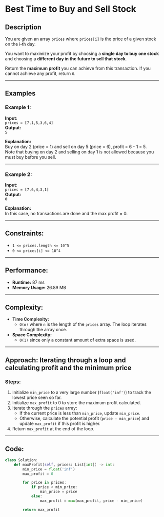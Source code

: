 # Best Time to Buy and Sell Stock

## Description
You are given an array `prices` where `prices[i]` is the price of a given stock on the i-th day.

You want to maximize your profit by choosing a **single day to buy one stock** and choosing a **different day in the future to sell that stock**.

Return the **maximum profit** you can achieve from this transaction. If you cannot achieve any profit, return `0`.

---

## Examples

### Example 1:
**Input:**  
`prices = [7,1,5,3,6,4]`  
**Output:**  
`5`

**Explanation:**  
Buy on day 2 (price = 1) and sell on day 5 (price = 6), profit = 6 - 1 = 5.  
Note that buying on day 2 and selling on day 1 is not allowed because you must buy before you sell.

---

### Example 2:
**Input:**  
`prices = [7,6,4,3,1]`  
**Output:**  
`0`

**Explanation:**  
In this case, no transactions are done and the max profit = 0.

---

## Constraints:
- `1 <= prices.length <= 10^5`
- `0 <= prices[i] <= 10^4`

---

## Performance:
- **Runtime:** 87 ms  
- **Memory Usage:** 26.89 MB  

---

## Complexity:
- **Time Complexity:**  
   - `O(n)` where `n` is the length of the `prices` array. The loop iterates through the array once.
- **Space Complexity:**  
   - `O(1)` since only a constant amount of extra space is used.

---

## Approach: Iterating through a loop and calculating profit and the minimum price

### Steps:
1. Initialize `min_price` to a very large number (`float('inf')`) to track the lowest price seen so far.
2. Initialize `max_profit` to 0 to store the maximum profit calculated.
3. Iterate through the `prices` array:
   - If the current price is less than `min_price`, update `min_price`.
   - Otherwise, calculate the potential profit (`price - min_price`) and update `max_profit` if this profit is higher.
4. Return `max_profit` at the end of the loop.

---

## Code:
```python
class Solution:
    def maxProfit(self, prices: List[int]) -> int:
        min_price = float('inf')  
        max_profit = 0  

        for price in prices:
            if price < min_price:
                min_price = price  
            else:
                max_profit = max(max_profit, price - min_price)  

        return max_profit
```
